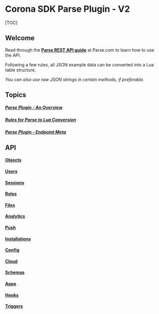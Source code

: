 # Corona SDK Parse Plugin - V2

[TOC]

## Welcome

Read through the [__Parse REST API guide__](https://www.parse.com/docs/rest/guide) at Parse.com to learn how to use the API.

Following a few rules, all JSON example data can be converted into a Lua table structure.

*You can also use raw JSON strings in certain methods, if preferable.*

## Topics

##### [Parse Plugin - An Overview](Overview)
##### [Rules for Parse to Lua Conversion](Parse2Lua)
##### [Parse Plugin - Endpoint Meta](Endpoints)

## API

#### [Objects](API_Objects)
#### [Users](API_Users)
#### [Sessions](API_Sessions)
#### [Roles](API_Roles)
#### [Files](API_Files)
#### [Analytics](API_Analytics)
#### [Push](API_Push)
#### [Installations](API_Installations)
#### [Config](API_Config)
#### [Cloud](API_Cloud)
#### [Schemas](API_Schemas)
#### [Apps](API_Apps)
#### [Hooks](API_Hooks)
#### [Triggers](API_Triggers)
